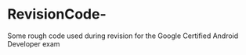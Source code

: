 # RevisionCode-
Some rough code used during revision for the Google Certified Android Developer exam
